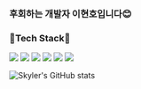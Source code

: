 <h3>후회하는 개발자 이현호입니다😊</h3>

<h3>🤖Tech Stack🤖</h3>
<img src="https://img.shields.io/badge/Swift-F05138?style=flat-square&logo=Swift&logoColor=white"/> <img src="https://img.shields.io/badge/UIkit-2396F3?style=flat-square&logo=UIkit&logoColor=white"/> <img src="https://img.shields.io/badge/Xcode-147EFB?style=flat-square&logo=Xcode&logoColor=white"/>
<img src="https://img.shields.io/badge/Firebase-FFCA28?style=flat-square&logo=Firebase&logoColor=white"/> <img src="https://img.shields.io/badge/ReactiveX-B7178C?style=flat-square&logo=ReactiveX&logoColor=white"/> <img src="https://img.shields.io/badge/Insomnia-4000BF?style=flat-square&logo=Insomnia&logoColor=white"/>

![Skyler's GitHub stats](https://github-readme-stats.vercel.app/api?username=dev-Skyler&show_icons=true&theme=dracula)
